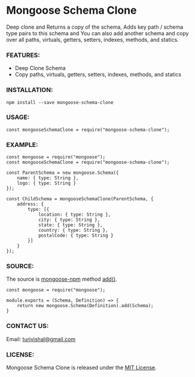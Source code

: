 # Mongoose Schema Clone

Deep clone and Returns a copy of the schema, Adds key path / schema type pairs to this schema and You can also add another schema and copy over all paths, virtuals, getters, setters, indexes, methods, and statics.

### FEATURES:
* Deep Clone Schema
* Copy paths, virtuals, getters, setters, indexes, methods, and statics

### INSTALLATION:
```
npm install --save mongoose-schema-clone
```

### USAGE:
```
const mongooseSchemaClone = require("mongoose-schema-clone");
```

### EXAMPLE:
```
const mongoose = require("mongoose");
const mongooseSchemaClone = require("mongoose-schema-clone");

const ParentSchema = new mongoose.Schema({
    name: { type: String },
    logo: { type: String }
});

const ChildSchema = mongooseSchemaClone(ParentSchema, {
    address: { 
        type: [{
            location: { type: String },
            city: { type: String },
            state: { type: String },
            country: { type: String },
            postalCode: { type: String }
        }] 
    }
});
```

### SOURCE:
The source is [mongoose-npm](https://www.npmjs.com/package/mongoose) method [add()](https://mongoosejs.com/docs/api/schema.html#schema_Schema-add).
```
const mongoose = require("mongoose");

module.exports = (Schema, Definition) => {
    return new mongoose.Schema(Definition).add(Schema);
}
```

### CONTACT US:
Email: turivishal@gmail.com

### LICENSE:
Mongoose Schema Clone is released under the [MIT License](http://www.opensource.org/licenses/MIT).